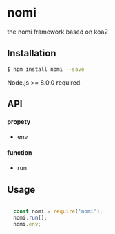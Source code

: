 # nomi

the nomi framework based on koa2

## Installation

```bash
$ npm install nomi --save
```

Node.js >= 8.0.0  required.

## API 

#### propety
- env

#### function
- run

## Usage

``` javascript

  const nomi = require('nomi');
  nomi.run();
  nomi.env;

```



